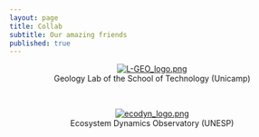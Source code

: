 ```yaml
---
layout: page
title: Collab
subtitle: Our amazing friends
published: true
---
```


<span style="display:block;text-align:center">[![L-GEO_logo.png]({{site.baseurl}}/img/L-GEO_logo.png)](https://wordpress.ft.unicamp.br/bernardotf/l-geo/)  
Geology Lab of the School of Technology (Unicamp)</span>

&nbsp;



<span style="display:block;text-align:center">[![ecodyn_logo.png]({{site.baseurl}}/img/ecodyn_logo.png)](http://tscanada.wixsite.com/ecodyn)  
Ecosystem Dynamics Observatory (UNESP)</span>